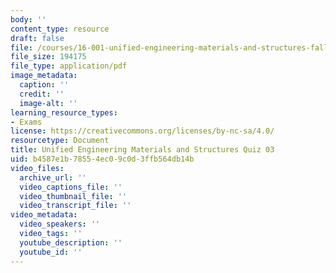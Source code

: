 ```yaml
---
body: ''
content_type: resource
draft: false
file: /courses/16-001-unified-engineering-materials-and-structures-fall-2021/mit16_001_f21_q03.pdf
file_size: 194175
file_type: application/pdf
image_metadata:
  caption: ''
  credit: ''
  image-alt: ''
learning_resource_types:
- Exams
license: https://creativecommons.org/licenses/by-nc-sa/4.0/
resourcetype: Document
title: Unified Engineering Materials and Structures Quiz 03
uid: b4587e1b-7855-4ec0-9c0d-3ffb564db14b
video_files:
  archive_url: ''
  video_captions_file: ''
  video_thumbnail_file: ''
  video_transcript_file: ''
video_metadata:
  video_speakers: ''
  video_tags: ''
  youtube_description: ''
  youtube_id: ''
---
```

